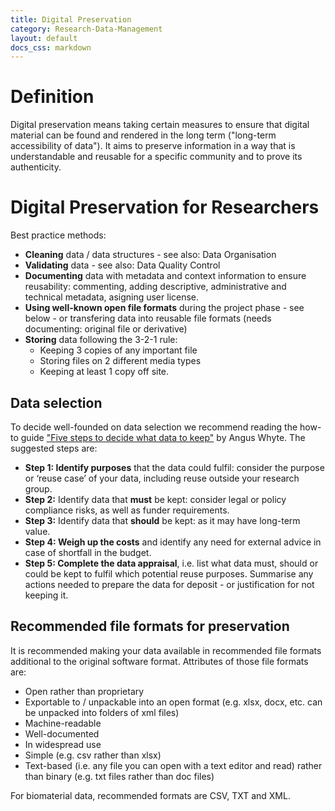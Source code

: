 ```yaml
---
title: Digital Preservation
category: Research-Data-Management
layout: default
docs_css: markdown
---
```

# Definition
Digital preservation means taking certain measures to ensure that digital material can be found and rendered in the long term ("long-term accessibility of data"). It aims to preserve information in a way that is understandable and reusable for a specific community and to prove its authenticity. 

# Digital Preservation for Researchers
Best practice methods:
* **Cleaning** data / data structures - see also: Data Organisation
* **Validating** data - see also: Data Quality Control
* **Documenting** data with metadata and context information to ensure reusability: commenting, adding descriptive, administrative and technical metadata, asigning user license.
* **Using well-known open file formats** during the project phase - see below - or transfering data into reusable file formats (needs documenting: original file or derivative)
* **Storing** data following the 3-2-1 rule:
    * Keeping 3 copies of any important file
    * Storing files on 2 different media types
    * Keeping at least 1 copy off site.

## Data selection
To decide well-founded on data selection we recommend reading the how-to guide ["Five steps to decide what data to keep"](https://www.dcc.ac.uk/guidance/how-guides/five-steps-decide-what-data-keep) by Angus Whyte. The suggested steps are:
* **Step 1: Identify purposes** that the data could fulfil: consider the purpose or ‘reuse case’ of your data, including reuse outside your research group.
* **Step 2:** Identify data that **must** be kept: consider legal or policy compliance risks, as well as funder requirements. 
* **Step 3:** Identify data that **should** be kept: as it may have long-term value. 
* **Step 4: Weigh up the costs** and identify any need for external advice in case of shortfall in the budget. 
* **Step 5: Complete the data appraisal**, i.e. list what data must, should or could be kept to fulfil which potential reuse purposes. Summarise any actions needed to prepare the data for deposit - or justification for not keeping it.


## Recommended file formats for preservation
It is recommended making your data available in recommended file formats additional to the original software format.
Attributes of those file formats are: 
* Open rather than proprietary
* Exportable to / unpackable into an open format (e.g. xlsx, docx, etc. can be unpacked into folders of xml files)
* Machine-readable
* Well-documented
* In widespread use
* Simple (e.g. csv rather than xlsx)
* Text-based (i.e. any file you can open with a text editor and read) rather than binary (e.g. txt files rather than doc files)

For biomaterial data, recommended formats are CSV, TXT and XML.
